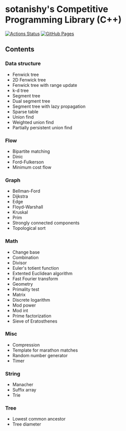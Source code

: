 # sotanishy's Competitive Programming Library (C++)

[![Actions Status](https://github.com/sotanishy/competitive-programming-library/workflows/verify/badge.svg)](https://github.com/sotanishy/competitive-programming-library/actions)
[![GitHub Pages](https://img.shields.io/static/v1?label=GitHub+Pages&message=+&color=brightgreen&logo=github)](https://sotanishy.github.io/competitive-programming-library/)


## Contents

### Data structure

* Fenwick tree
* 2D Fenwick tree
* Fenwick tree with range update
* k-d tree
* Segment tree
* Dual segment tree
* Segment tree with lazy propagation
* Sparse table
* Union find
* Weighted union find
* Partially persistent union find

### Flow
* Bipartite matching
* Dinic
* Ford-Fulkerson
* Minimum cost flow

### Graph
* Bellman-Ford
* Dijkstra
* Edge
* Floyd-Warshall
* Kruskal
* Prim
* Strongly connected components
* Topological sort

### Math
* Change base
* Combination
* Divisor
* Euler's totient function
* Extented Euclidean algorithm
* Fast Fourier transform
* Geometry
* Primality test
* Matrix
* Discrete logarithm
* Mod power
* Mod int
* Prime factorization
* Sieve of Eratosthenes

### Misc
* Compression
* Template for marathon matches
* Random number generator
* Timer

### String
* Manacher
* Suffix array
* Trie

### Tree
* Lowest common ancestor
* Tree diameter

